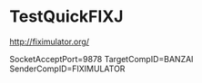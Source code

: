 # TestQuickFIXJ

http://fiximulator.org/

SocketAcceptPort=9878 
TargetCompID=BANZAI 
SenderCompID=FIXIMULATOR